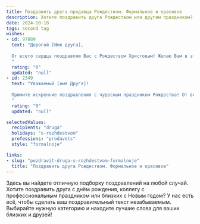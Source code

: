 ```yaml
---
title: Поздравить друга продавца Рождеством. Формальное и красивое
description: Хотите поздравить друга Рождеством или другим праздником? Наш ИИ создаст незабываемое поздравление, а вы обязательно выделитесь среди других.  
date: 2024-10-18
tags: second tag
wishes:
- id: 97889
  text: "Дорогой [Имя друга],
  
  От всего сердца поздравляю Вас с Рождеством Христовым! Желаю Вам в этот светлый праздник мира, добра, благополучия и успехов в Вашей нелёгкой, но важной работе продавца. Пусть в Новом году Вас окружают только благодарные клиенты, а каждый день приносит радость и удовлетворение от достигнутых результатов.  С Рождеством!
  "
  rating: "0"
  updated: "null"
- id: 2349
  text: "Уважаемый [имя Друга]!
  
  Примите искренние поздравления с чудесным праздником Рождества! От всей души желаю Вам процветания и успехов в Вашей важной профессии. Пусть в Новом году каждый день будет наполнен радостью, добром и благополучием!
  "
  rating: "0"
  updated: "null"

selectedValues:
  recipients: "druga"
  holidays: "s-rozhdestvom"
  professions: "prodavets"
  style: "formalnoje"

links:
- slug: "pozdravit-druga-s-rozhdestvom-formalnoje"
  title: "Поздравить друга Рождеством. Формальное и красивое"
---
```


Здесь вы найдете отличную подборку поздравлений на любой случай.
Хотите поздравить друга с днём рождения, коллегу с профессиональным праздником или близких с Новым годом? У нас есть всё, чтобы сделать ваш поздравительный текст незабываемым. Выбирайте нужную категорию и находите лучшие слова для ваших близких и друзей!
